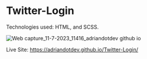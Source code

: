 # Twitter-Login

Technologies used: HTML, and SCSS.

![Web capture_11-7-2023_11416_adriandotdev github io](https://github.com/adriandotdev/Twitter-Login/assets/63532775/c3b220ae-b3e9-4daa-a706-50c62f40456e)

Live Site: https://adriandotdev.github.io/Twitter-Login/

